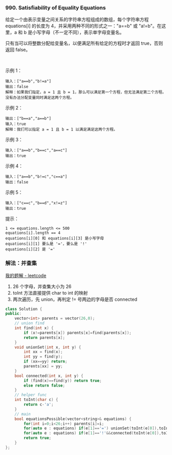 ### 990. Satisfiability of Equality Equations

给定一个由表示变量之间关系的字符串方程组成的数组，每个字符串方程 equations[i] 的长度为 4，并采用两种不同的形式之一："a==b" 或 "a!=b"。在这里，a 和 b 是小写字母（不一定不同），表示单字母变量名。

只有当可以将整数分配给变量名，以便满足所有给定的方程时才返回 true，否则返回 false。 

 

示例 1：
```
输入：["a==b","b!=a"]
输出：false
解释：如果我们指定，a = 1 且 b = 1，那么可以满足第一个方程，但无法满足第二个方程。没有办法分配变量同时满足这两个方程。
```
示例 2：
```
输出：["b==a","a==b"]
输入：true
解释：我们可以指定 a = 1 且 b = 1 以满足满足这两个方程。
```
示例 3：
```
输入：["a==b","b==c","a==c"]
输出：true
```
示例 4：
```
输入：["a==b","b!=c","c==a"]
输出：false
```
示例 5：
```
输入：["c==c","b==d","x!=z"]
输出：true
```

提示：
```
1 <= equations.length <= 500
equations[i].length == 4
equations[i][0] 和 equations[i][3] 是小写字母
equations[i][1] 要么是 '='，要么是 '!'
equations[i][2] 是 '='
```

### 解法：并查集

[我的题解 - leetcode](https://leetcode-cn.com/problems/satisfiability-of-equality-equations/solution/union-find-clean-code-c-by-rickeyboy/)

1. 26 个字母，并查集大小为 26
2. toInt 方法直接提供 char to int 的映射
3. 两次遍历，先 union，再判定 != 号两边的字母是否 connected

```cpp
class Solution {
public:
    vector<int> parents = vector(26,0);
    // union find
    int find(int x) {
        if (x!=parents[x]) parents[x]=find(parents[x]);
        return parents[x];
    }
    void unionSet(int x, int y) {
        int xx = find(x);
        int yy = find(y);
        if (xx==yy) return;
        parents[xx] = yy;
    }
    bool connected(int x, int y) {
        if (find(x)==find(y)) return true;
        else return false;
    }
    // helper func
    int toInt(char c) {
        return c-'a';
    }
    // main
    bool equationsPossible(vector<string>& equations) {
        for(int i=0;i<26;i++) parents[i]=i;
        for(auto e : equations) if(e[1]=='=') unionSet(toInt(e[0]),toInt(e[3]));
        for(auto e : equations) if(e[1]=='!'&&connected(toInt(e[0]),toInt(e[3]))) return false;
        return true;
    }
};
```
